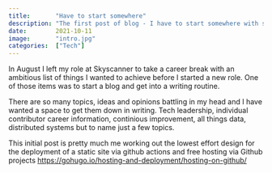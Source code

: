 ```yaml
---
title:       "Have to start somewhere"
description: "The first post of blog - I have to start somewhere with something"
date:        2021-10-11
image:       "intro.jpg"
categories:  ["Tech"]
---
```


In August I left my role at Skyscanner to take a career break with an ambitious list of things I wanted to achieve before I started a new role. One of those items was to start a blog and get into a writing routine.

There are so many topics, ideas and opinions battling in my head and I have wanted a space to get them down in writing. Tech leadership, individual contributor career information, continious improvement, all things data, distributed systems but to name just a few topics. 

This initial post is pretty much me working out the lowest effort design for the deployment of a static site via github actions and free hosting via Github projects https://gohugo.io/hosting-and-deployment/hosting-on-github/
